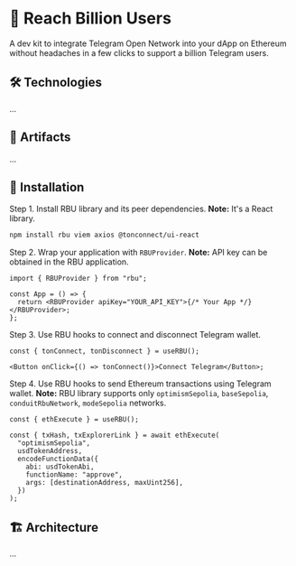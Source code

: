 # 🦄 Reach Billion Users

A dev kit to integrate Telegram Open Network into your dApp on Ethereum without headaches in a few clicks to support a billion Telegram users.

## 🛠️ Technologies

...

## 🔗 Artifacts

...

## 📄 Installation

Step 1. Install RBU library and its peer dependencies. **Note:** It's a React library.

```bash
npm install rbu viem axios @tonconnect/ui-react
```

Step 2. Wrap your application with `RBUProvider`. **Note:** API key can be obtained in the RBU application.

```tsx
import { RBUProvider } from "rbu";

const App = () => {
  return <RBUProvider apiKey="YOUR_API_KEY">{/* Your App */}</RBUProvider>;
};
```

Step 3. Use RBU hooks to connect and disconnect Telegram wallet.

```tsx
const { tonConnect, tonDisconnect } = useRBU();

<Button onClick={() => tonConnect()}>Connect Telegram</Button>;
```

Step 4. Use RBU hooks to send Ethereum transactions using Telegram wallet. **Note:** RBU library supports only `optimismSepolia`, `baseSepolia`, `conduitRbuNetwork`, `modeSepolia` networks.

```tsx
const { ethExecute } = useRBU();

const { txHash, txExplorerLink } = await ethExecute(
  "optimismSepolia",
  usdTokenAddress,
  encodeFunctionData({
    abi: usdTokenAbi,
    functionName: "approve",
    args: [destinationAddress, maxUint256],
  })
);
```

## 🏗️ Architecture

...
